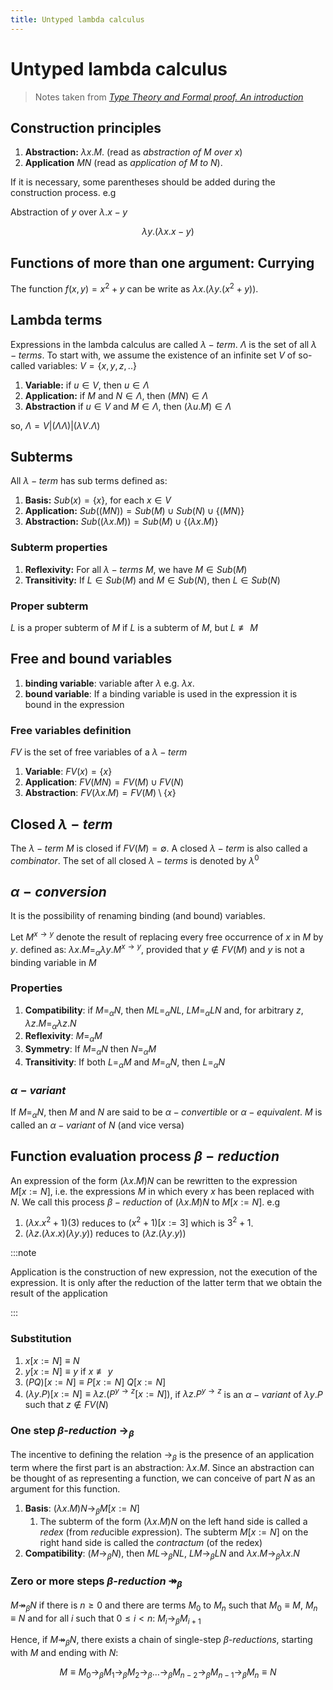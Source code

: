 ```yaml
---
title: Untyped lambda calculus
---
```


# Untyped lambda calculus

> Notes taken from *[Type Theory and Formal proof. An introduction](https://www.cambridge.org/core/books/type-theory-and-formal-proof/0472640AAD34E045C7F140B46A57A67C)*

## Construction principles

1. **Abstraction:** $\lambda x.M.$ (read as *abstraction of M over x*)
2. **Application** $M N$ (read as *application of M to N*). 

If it is necessary, some parentheses should be added during the construction process. e.g

Abstraction of $y$ over $\lambda. x - y$

$$
\lambda y.(\lambda x. x - y)
$$

## Functions of more than one argument: Currying

The function $f(x, y) = x^2 + y$ can be write as $\lambda x. (\lambda y. (x^2 + y))$.

## Lambda terms

Expressions in the lambda calculus are called $\lambda-term$. $\Lambda$ is the set of all $\lambda-terms$. To start with, we assume the existence of an infinite set $V$ of so-called variables: $V = \{x, y, z, ..\}$

1. **Variable:** if $u \in V$, then $u \in \Lambda$
2. **Application:** if $M$ and $N \in \Lambda$, then $(M N) \in \Lambda$
3. **Abstraction** if $u \in V$ and $M \in \Lambda$, then $(\lambda u. M) \in \Lambda$

so, $\Lambda = V|(\Lambda \Lambda)|(\lambda V. \Lambda)$

## Subterms

All $\lambda-term$ has sub terms defined as:

1. **Basis:** $Sub(x) = \{x\}$, for each $x \in V$
2. **Application:** $Sub((M N)) = Sub(M) \cup Sub(N) \cup \{(M N)\}$
3. **Abstraction:** $Sub((\lambda x.M)) = Sub(M) \cup \{(\lambda x.M)\}$

### Subterm properties

1. **Reflexivity:** For all $\lambda-terms\ M$, we have $M \in Sub(M)$
2. **Transitivity:** If $L \in Sub(M)$ and $M \in Sub(N)$, then $L \in Sub(N)$

### Proper subterm

$L$ is a proper subterm of $M$ if $L$ is a subterm of $M$, but $L \not \equiv M$

## Free and bound variables

1. **binding variable**: variable after $\lambda$ e.g. $\lambda x.$
2. **bound variable**: If a binding variable is used in the expression it is bound in the expression

### Free variables definition

$FV$ is the set of free variables of a $\lambda-term$

1. **Variable**: $FV(x) = \{x\}$
2. **Application**: $FV(MN) = FV(M) \cup FV(N)$
3. **Abstraction**: $FV(\lambda x. M) = FV(M) \setminus \{x\}$

## Closed $\lambda-term$

The $\lambda-term$ $M$ is closed if $FV(M) = \emptyset$. A closed $\lambda-term$ is also called a *combinator*. The set of all closed $\lambda-terms$ is denoted by $\lambda^0$

## $\alpha-conversion$

It is the possibility of renaming binding (and bound) variables. 

Let $M^{x \to y}$ denote the result of replacing every free occurrence of $x$ in $M$ by $y$. defined as: 
$\lambda x. M =_\alpha \lambda y. M^{x \to y}$, provided that $y \notin FV(M)$ and $y$ is not a binding variable in $M$

### Properties

1. **Compatibility**: if $M =_\alpha N$, then $ML =_\alpha NL$, $LM =_\alpha LN$ and, for arbitrary $z$, $\lambda z. M =_\alpha \lambda z. N$
2. **Reflexivity**: $M =_\alpha M$
3. **Symmetry**: If $M =_\alpha N$ then $N =_\alpha M$
4. **Transitivity**: If both $L =_\alpha M$ and $M =_\alpha N$, then $L =_\alpha N$

### $\alpha-variant$

If $M =_\alpha N$, then $M$ and $N$ are said to be $\alpha-convertible$ or $\alpha-equivalent$. $M$ is called an $\alpha-variant$ of $N$ (and vice versa) 


## Function evaluation process $\beta-reduction$

An expression of the form $(\lambda x. M)N$ can be rewritten to the expression $M[x:=N]$, i.e. the expressions $M$ in which every $x$ has been replaced with $N$. We call this process $\beta-reduction$ of $(\lambda x. M)N$ to $M[x:=N]$. e.g

1. $(\lambda x. x^2 + 1)(3)$ reduces to $(x^2 + 1)[x := 3]$ which is $3^2 + 1$.
2. $(\lambda z. (\lambda x. x)(\lambda y.y))$ reduces to $(\lambda z. (\lambda y. y))$

:::note 

Application is the construction of new expression, not the execution of the expression. It is only after the reduction of the latter term that we obtain the result of the application

:::

### Substitution

1. $x[x:=N] \equiv N$
2. $y[x:=N] \equiv y$ if $x \not\equiv y$
3. $(PQ)[x := N] \equiv P[x := N]\ Q[x := N]$
4. $(\lambda y. P)[x := N] \equiv \lambda z. (P^{y \to z}[x := N])$, if $\lambda z. P^{y \to z}$ is an $\alpha-variant$ of $\lambda y. P$ such that $z \notin FV(N)$


### One step $\beta$-*reduction* $\to_\beta$

The incentive to defining the relation $\to_\beta$ is the presence of an application term where the first part is an abstraction: $\lambda x. M$. Since an abstraction can be thought of as representing a function, we can conceive of part $N$ as an argument for this function.

1. **Basis**: $(\lambda x. M)N \to_\beta M[x:=N]$
   1. The subterm of the form $(\lambda x. M)N$ on the left hand side is called a *redex* (from *red*ucible *ex*pression). The subterm $M[x:=N]$ on the right hand side is called the *contractum* (of the redex)
2. **Compatibility**: $(M \to_\beta N)$, then $ML \to_\beta NL$, $LM \to_\beta LN$ and $\lambda x. M \to_\beta \lambda x. N$

### Zero or more steps $\beta$-*reduction* $\twoheadrightarrow_\beta$

$M \twoheadrightarrow_\beta N$ if there is $n \ge 0$ and there are terms $M_0$ to $M_n$ such that $M_0 \equiv M$, $M_n \equiv N$ and for all $i$ such that $0 \le i \lt n$: $M_i \to_\beta M_{i+1}$

Hence, if $M \twoheadrightarrow_\beta N$, there exists a chain of single-step $\beta$-*reductions*, starting with $M$ and ending with $N$:

$$
M \equiv M_0 \to_\beta M_1 \to_\beta M_2 \to_\beta \dots \to_\beta M_{n-2} \to_\beta M_{n-1} \to_\beta M_{n} \equiv N
$$
